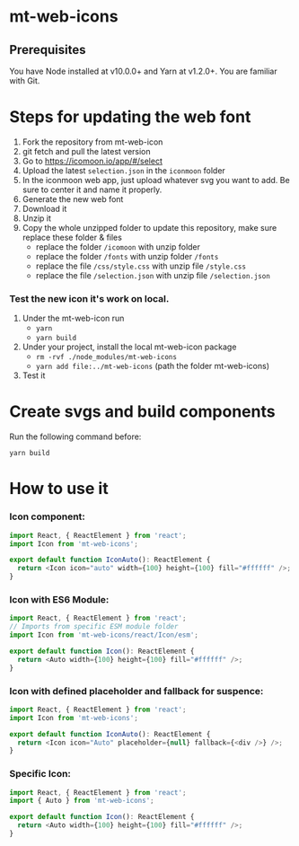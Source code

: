 # mt-web-icons

## Prerequisites

You have Node installed at v10.0.0+ and Yarn at v1.2.0+.
You are familiar with Git.

# Steps for updating the web font
1. Fork the repository from mt-web-icon
2. git fetch and pull the latest version
3. Go to https://icomoon.io/app/#/select
4. Upload the latest `selection.json` in the `iconmoon` folder
5. In the iconmoon web app, just upload whatever svg you want to add. Be sure to center it and name it properly.
6. Generate the new web font
7. Download it
8. Unzip it
9. Copy the whole unzipped folder to update this repository,
make sure replace these folder & files
    - replace the folder `/icomoon` with unzip folder
    - replace the folder `/fonts` with unzip folder `/fonts`
    - replace the file `/css/style.css` with unzip file `/style.css`
    - replace the file `/selection.json` with unzip file `/selection.json`

### Test the new icon it's work on local.
1. Under the mt-web-icon run
    - `yarn`
    - `yarn build`
2. Under your project, install the local mt-web-icon package
   - `rm -rvf ./node_modules/mt-web-icons`
    - `yarn add file:../mt-web-icons` (path the folder mt-web-icons)
3. Test it

# Create svgs and build components

Run the following command before:

```console
yarn build
```

# How to use it

### Icon component:

```javascript
import React, { ReactElement } from 'react';
import Icon from 'mt-web-icons';

export default function IconAuto(): ReactElement {
  return <Icon icon="auto" width={100} height={100} fill="#ffffff" />;
}
```

### Icon with ES6 Module:

```javascript
import React, { ReactElement } from 'react';
// Imports from specific ESM module folder
import Icon from 'mt-web-icons/react/Icon/esm';

export default function Icon(): ReactElement {
  return <Auto width={100} height={100} fill="#ffffff" />;
}
```

### Icon with defined placeholder and fallback for suspence:

```javascript
import React, { ReactElement } from 'react';
import Icon from 'mt-web-icons';

export default function IconAuto(): ReactElement {
  return <Icon icon="Auto" placeholder={null} fallback={<div />} />;
}
```

### Specific Icon:

```javascript
import React, { ReactElement } from 'react';
import { Auto } from 'mt-web-icons';

export default function Icon(): ReactElement {
  return <Auto width={100} height={100} fill="#ffffff" />;
}
```
